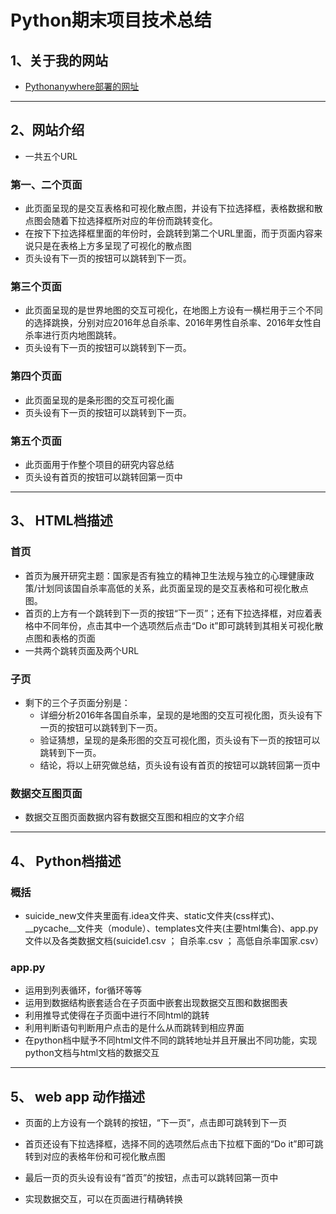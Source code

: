 # Python期末项目技术总结

## 1、关于我的网站

* [Pythonanywhere部署的网址](http://linpican33.pythonanywhere.com/) 

***

## 2、网站介绍

* 一共五个URL 

### 第一、二个页面

* 此页面呈现的是交互表格和可视化散点图，并设有下拉选择框，表格数据和散点图会随着下拉选择框所对应的年份而跳转变化。
* 在按下下拉选择框里面的年份时，会跳转到第二个URL里面，而于页面内容来说只是在表格上方多呈现了可视化的散点图
* 页头设有下一页的按钮可以跳转到下一页。

### 第三个页面

* 此页面呈现的是世界地图的交互可视化，在地图上方设有一横栏用于三个不同的选择跳换，分别对应2016年总自杀率、2016年男性自杀率、2016年女性自杀率进行页内地图跳转。
* 页头设有下一页的按钮可以跳转到下一页。

### 第四个页面

* 此页面呈现的是条形图的交互可视化画
* 页头设有下一页的按钮可以跳转到下一页。

### 第五个页面

* 此页面用于作整个项目的研究内容总结
* 页头设有首页的按钮可以跳转回第一页中

***

## 3、 HTML档描述

### 首页

- 首页为展开研究主题：国家是否有独立的精神卫生法规与独立的心理健康政策/计划同该国自杀率高低的关系，此页面呈现的是交互表格和可视化散点图。
- 首页的上方有一个跳转到下一页的按钮“下一页”；还有下拉选择框，对应着表格中不同年份，点击其中一个选项然后点击“Do it”即可跳转到其相关可视化散点图和表格的页面
- 一共两个跳转页面及两个URL

### 子页

- 剩下的三个子页面分别是：
  - 详细分析2016年各国自杀率，呈现的是地图的交互可视化图，页头设有下一页的按钮可以跳转到下一页。
  - 验证猜想，呈现的是条形图的交互可视化图，页头设有下一页的按钮可以跳转到下一页。
  - 结论，将以上研究做总结，页头设有设有首页的按钮可以跳转回第一页中

### 数据交互图页面
- 数据交互图页面数据内容有数据交互图和相应的文字介绍

***

## 4、 Python档描述

### 概括
- suicide_new文件夹里面有.idea文件夹、static文件夹(css样式)、__pycache__文件夹（module）、templates文件夹(主要html集合)、app.py文件以及各类数据文档(suicide1.csv ； 自杀率.csv ； 高低自杀率国家.csv）

### app.py
- 运用到列表循环，for循环等等
- 运用到数据结构嵌套适合在子页面中嵌套出现数据交互图和数据图表
- 利用推导式使得在子页面中进行不同html的跳转
- 利用判断语句判断用户点击的是什么从而跳转到相应界面
- 在python档中赋予不同html文件不同的跳转地址并且开展出不同功能，实现python文档与html文档的数据交互

***

## 5、 web app 动作描述

- 页面的上方设有一个跳转的按钮，“下一页”，点击即可跳转到下一页
- 首页还设有下拉选择框，选择不同的选项然后点击下拉框下面的“Do it”即可跳转到对应的表格年份和可视化散点图
- 最后一页的页头设有设有“首页”的按钮，点击可以跳转回第一页中

- 实现数据交互，可以在页面进行精确转换

